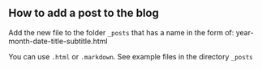 How to add a post to the blog
-----------------------------

Add the new file to the folder ```_posts``` that has a name in the form of:
	year-month-date-title-subtitle.html
	
You can use ```.html``` or ```.markdown```. See example files in the directory ```_posts```